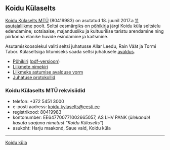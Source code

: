 ## Koidu Külaselts

[Koidu Külaselts MTÜ](https://ariregister.rik.ee/ettevotja?lang=est&id=9000188404) (80419983) on asutatud 18. juunil 2017.a [11 asutajaliikme](/selts/liikmed.html) poolt. Seltsi eesmärgiks on [põhikirja](/selts/pohikiri_80419983_689415.pdf) järgi Koidu küla seltsielu edendamine; sotsiaalse, majandusliku ja kultuurilise taristu arendamine ning piirkonna elanike huvide esindamine ja kaitsmine.

Asutamiskoosolekul valiti seltsi juhatusse Allar Leedu, Rain Väät ja Tormi Tabor. Külaseltsiga liitumiseks saada seltsi juhatusele [avaldus](https://docs.google.com/forms/d/e/1FAIpQLSccq4ihdISOzpQH3zzK_hIrY-BxuZDZcVk6xCQJCQeTmX_McQ/viewform).

- [Põhikiri](pohikiri.md) ([pdf-versioon](pohikiri_80419983_689415.pdf))
- [Liikmete nimekiri](liikmed.md)
- [Liikmeks astumise avalduse vorm](https://docs.google.com/forms/d/e/1FAIpQLSccq4ihdISOzpQH3zzK_hIrY-BxuZDZcVk6xCQJCQeTmX_McQ/viewform)
- [Juhatuse protokollid](/selts/juhatus)

### Koidu Külaselts MTÜ rekvisiidid
- telefon: +372 5451 3000
- e-posti aadress: koidu.kylaselts@eesti.ee
- registrikood: 80419983
- kontonumber: EE647700771002665057, AS LHV PANK (_ülekandel kasuta saajana nimetust "Koidu Külaselts"_)
- asukoht: Harju maakond, Saue vald, Koidu küla

---
[Koidu küla](http://koidukyla.ee/)
